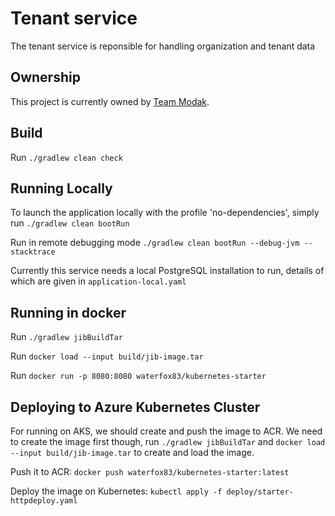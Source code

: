 # Tenant service
The tenant service is reponsible for handling organization and tenant data

## Ownership
This project is currently owned by [Team Modak](mailto:TeamModak@jda.com).

## Build
 Run `./gradlew clean check`

## Running Locally 
 To launch the application locally with the profile 'no-dependencies', simply run `./gradlew clean bootRun`
 
 Run in remote debugging mode `./gradlew clean bootRun --debug-jvm --stacktrace`

 Currently this service needs a local PostgreSQL installation to run, details of which are given in 
 `application-local.yaml`

 
## Running in docker

 Run `./gradlew jibBuildTar`
 
 Run `docker load --input build/jib-image.tar`
 
 Run `docker run -p 8080:8080 waterfox83/kubernetes-starter`
 

## Deploying to Azure Kubernetes Cluster

For running on AKS, we should create and push the image to ACR. We need to create the image
first though, run `./gradlew jibBuildTar` and `docker load --input build/jib-image.tar` to create and load the image. 
 
Push it to ACR: `docker push waterfox83/kubernetes-starter:latest`

Deploy the image on Kubernetes: `kubectl apply -f deploy/starter-httpdeploy.yaml`